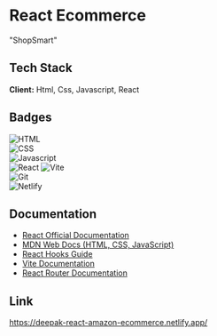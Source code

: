 
# React Ecommerce

"ShopSmart"





## Tech Stack

**Client:**  Html, Css, Javascript, React





## Badges

![HTML](https://img.shields.io/badge/HTML-5-blue)  
![CSS](https://img.shields.io/badge/CSS-3-blue)  
![Javascript](https://img.shields.io/badge/JavaScript-ES6-yellow)   
![React](https://img.shields.io/badge/React-19-blue) 
![Vite](https://img.shields.io/badge/Vite-4-purple)  
![Git](https://img.shields.io/badge/Git-Version--Control-red)  
![Netlify](https://img.shields.io/badge/Deployed%20on-Netlify-brightgreen)





## Documentation

- [React Official Documentation](https://react.dev/)  
- [MDN Web Docs (HTML, CSS, JavaScript)](https://developer.mozilla.org/en-US/)  
- [React Hooks Guide](https://react.dev/reference/react)  
- [Vite Documentation](https://vitejs.dev/guide/)  
- [React Router Documentation](https://reactrouter.com/en/main)  





## Link 

https://deepak-react-amazon-ecommerce.netlify.app/
